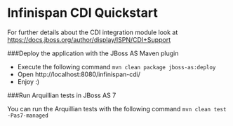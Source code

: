 Infinispan CDI Quickstart
=========================

For further details about the CDI integration module look at https://docs.jboss.org/author/display/ISPN/CDI+Support

###Deploy the application with the JBoss AS Maven plugin

* Execute the following command `mvn clean package jboss-as:deploy`
* Open http://localhost:8080/infinispan-cdi/
* Enjoy :)

###Run Arquillian tests in JBoss AS 7

You can run the Arquillian tests with the following command `mvn clean test -Pas7-managed`
